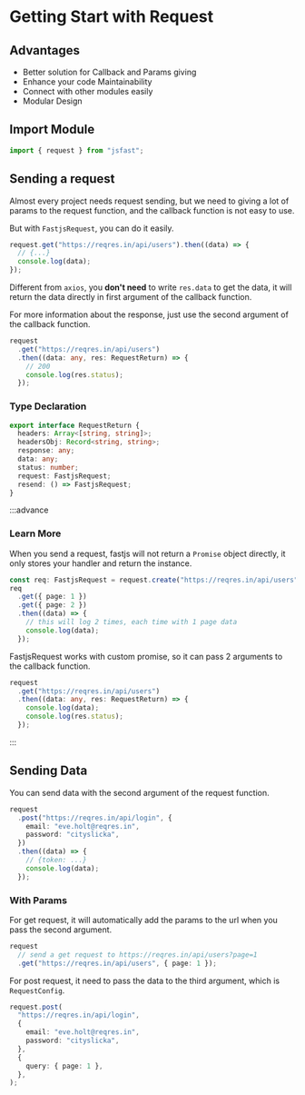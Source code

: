# Getting Start with Request

## Advantages

- Better solution for Callback and Params giving
- Enhance your code Maintainability
- Connect with other modules easily
- Modular Design

## Import Module

```typescript
import { request } from "jsfast";
```

## Sending a request

Almost every project needs request sending, but we need to giving a lot of params to the request function, and the callback function is not easy to use.

But with `FastjsRequest`, you can do it easily.

```typescript
request.get("https://reqres.in/api/users").then((data) => {
  // {...}
  console.log(data);
});
```

Different from `axios`, you **don't need** to write `res.data` to get the data, it will return the data directly in first argument of the callback function.

For more information about the response, just use the second argument of the callback function.

```typescript
request
  .get("https://reqres.in/api/users")
  .then((data: any, res: RequestReturn) => {
    // 200
    console.log(res.status);
  });
```

### Type Declaration

```typescript
export interface RequestReturn {
  headers: Array<[string, string]>;
  headersObj: Record<string, string>;
  response: any;
  data: any;
  status: number;
  request: FastjsRequest;
  resend: () => FastjsRequest;
}
```

:::advance

### Learn More

When you send a request, fastjs will not return a `Promise` object directly, it only stores your handler and return the instance.

```typescript
const req: FastjsRequest = request.create("https://reqres.in/api/users");
req
  .get({ page: 1 })
  .get({ page: 2 })
  .then((data) => {
    // this will log 2 times, each time with 1 page data
    console.log(data);
  });
```

FastjsRequest works with custom promise, so it can pass 2 arguments to the callback function.

```typescript
request
  .get("https://reqres.in/api/users")
  .then((data: any, res: RequestReturn) => {
    console.log(data);
    console.log(res.status);
  });
```

:::

## Sending Data

You can send data with the second argument of the request function.

```typescript
request
  .post("https://reqres.in/api/login", {
    email: "eve.holt@reqres.in",
    password: "cityslicka",
  })
  .then((data) => {
    // {token: ...}
    console.log(data);
  });
```

### With Params

For get request, it will automatically add the params to the url when you pass the second argument.

```typescript
request
  // send a get request to https://reqres.in/api/users?page=1
  .get("https://reqres.in/api/users", { page: 1 });
```

For post request, it need to pass the data to the third argument, which is `RequestConfig`.

```typescript
request.post(
  "https://reqres.in/api/login",
  {
    email: "eve.holt@reqres.in",
    password: "cityslicka",
  },
  {
    query: { page: 1 },
  },
);
```
